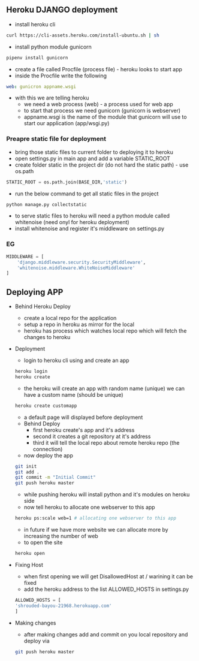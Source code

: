 ## Heroku DJANGO deployment

- install heroku cli
```bash
curl https://cli-assets.heroku.com/install-ubuntu.sh | sh
```

- install python module gunicorn
```bash
pipenv install gunicorn
```

- create a file called Procfile (process file) - heroku looks to start app
- inside the Procfile write the following
```yaml
web: gunicron appname.wsgi
```
- with this we are telling heroku
    - we need a web process (web) - a process used for web app
    - to start that process we need gunicorn (gunicorn is webserver)
    - appname.wsgi is the name of the module that gunicorn will use to start our application (app/wsgi.py)

### Preapre static file for deployment

- bring those static files to current folder to deploying it to heroku
- open settings.py in main app and add a variable STATIC_ROOT
- create folder static in the project dir  (do not hard the static path) - use os.path
```python
STATIC_ROOT = os.path.join(BASE_DIR,'static')
```
- run the below command to get all static files in the project
```bash
python manage.py collectstatic
```
- to serve static files to heroku will need a python module called whitenoise (need onyl for heroku deployment)
- install whitenoise and register it's middleware on settings.py
### EG
```python
MIDDLEWARE = [
    'django.middleware.security.SecurityMiddleware',
    'whitenoise.middleware.WhiteNoiseMiddleware'
]
```

## Deploying APP

- Behind Heroku Deploy
    - create a local repo for the application
    - setup a repo in heroku as mirror for the local
    - heroku has process which watches local repo which will fetch the changes to heroku

- Deployment
    - login to heroku cli using and create an app
    ```bash
    heroku login
    heroku create
    ```
    - the heroku will create an app with random name (unique) we can have a custom name (should be unique)
    ```bash
    heroku create customapp
    ```
    - a default page will displayed before deployment
    - Behind Deploy
        - first heroku create's app and it's address 
        - second it creates a git repository at it's address
        - third it will tell the local repo about remote heroku repo (the connection)
    - now deploy the app
    ```bash
    git init 
    git add .
    git commit -m "Initial Commit"
    git push heroku master
    ```
    - while pushing heroku will install python and it's modules on heroku side
    - now tell heroku to allocate one webserver to this app
    ```bash
    heroku ps:scale web=1 # allocating one webserver to this app
    ```
    - in future if we have more website we can allocate more by increasing the number of web
    - to open the site 
    ```bash
    heroku open
    ```

- Fixing Host
    - when first opening we will get DisallowedHost at / warining it can be fixed
    - add the heroku address to the list ALLOWED_HOSTS in settings.py
    ```python
    ALLOWED_HOSTS = [
    'shrouded-bayou-21968.herokuapp.com'
    ]
    ```
- Making changes
    - after making changes add and commit on you local repository and deploy via
    ```bash
    git push heroku master
    ```


